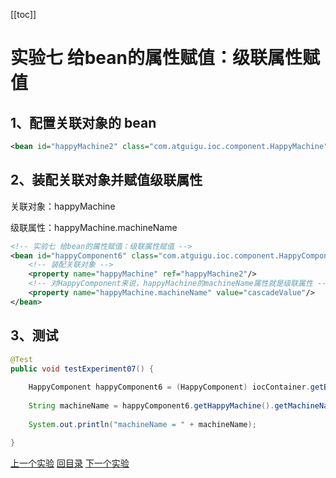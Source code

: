 [[toc]]

# 实验七 给bean的属性赋值：级联属性赋值

## 1、配置关联对象的 bean

```xml
<bean id="happyMachine2" class="com.atguigu.ioc.component.HappyMachine"/>
```



## 2、装配关联对象并赋值级联属性

关联对象：happyMachine

级联属性：happyMachine.machineName

```xml
<!-- 实验七 给bean的属性赋值：级联属性赋值 -->
<bean id="happyComponent6" class="com.atguigu.ioc.component.HappyComponent">
    <!-- 装配关联对象 -->
    <property name="happyMachine" ref="happyMachine2"/>
    <!-- 对HappyComponent来说，happyMachine的machineName属性就是级联属性 -->
    <property name="happyMachine.machineName" value="cascadeValue"/>
</bean>
```



## 3、测试

```java
@Test
public void testExperiment07() {
    
    HappyComponent happyComponent6 = (HappyComponent) iocContainer.getBean("happyComponent6");
    
    String machineName = happyComponent6.getHappyMachine().getMachineName();
    
    System.out.println("machineName = " + machineName);

}
```



[上一个实验](experiment06.html) [回目录](../verse03.html) [下一个实验](experiment08.html)
